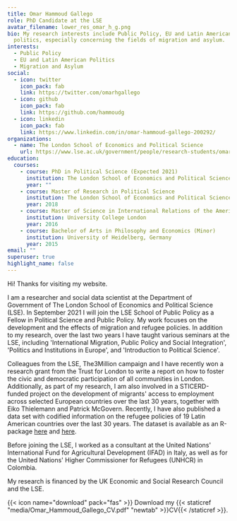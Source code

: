 ```yaml
---
title: Omar Hammoud Gallego
role: PhD Candidate at the LSE
avatar_filename: lower_res_omar_h_g.png
bio: My research interests include Public Policy, EU and Latin American
  politics, especially concerning the fields of migration and asylum.
interests:
  - Public Policy
  - EU and Latin American Politics
  - Migration and Asylum
social:
  - icon: twitter
    icon_pack: fab
    link: https://twitter.com/omarhgallego
  - icon: github
    icon_pack: fab
    link: https://github.com/hammoudg
  - icon: linkedin
    icon_pack: fab
    link: https://www.linkedin.com/in/omar-hammoud-gallego-200292/
organizations:
  - name: The London School of Economics and Political Science
    url: https://www.lse.ac.uk/government/people/research-students/omar-hammoud-gallego
education:
  courses:
    - course: PhD in Political Science (Expected 2021)
      institution: The London School of Economics and Political Science
      year: ""
    - course: Master of Research in Political Science
      institution: The London School of Economics and Political Science
      year: 2018
    - course: Master of Science in International Relations of the Americas
      institution: University College London
      year: 2016
    - course: Bachelor of Arts in Philosophy and Economics (Minor)
      institution: University of Heidelberg, Germany
      year: 2015
email: ""
superuser: true
highlight_name: false
---
```

Hi! Thanks for visiting my website. 

I am a researcher and social data scientist at the Department of Government of The London School of Economics and Political Science (LSE). In September 2021 I will join the LSE School of Public Policy as a Fellow in Political Science and Public Policy. My work focuses on the development and the effects of migration and refugee policies. In addition to my research, over the last two years I have taught various seminars at the LSE, including 'International Migration, Public Policy and Social Integration', 'Politics and Institutions in Europe', and 'Introduction to Political Science'.

Colleagues from the LSE, The3Million campaign and I have recently won a research grant from the Trust for London to write a report on how to foster the civic and democratic participation of all communities in London. Additionally, as part of my research, I am also involved in a STICERD-funded project on the development of migrants' access to employment across selected European countries over the last 30 years, together with Eiko Thielemann and Patrick McGovern. Recently, I have also published a data set with codified information on the refugee policies of 19 Latin American countries over the last 30 years. The dataset is available as an R-package [here](https://hammoudg.github.io/APLA_Dataset/) [](https://github.com/HammoudG/APLA_Dataset)and [here](https://github.com/HammoudG/APLA_Dataset)[](https://hammoudg.github.io/APLA_Dataset/).

Before joining the LSE, I worked as a consultant at the United Nations' International Fund for Agricultural Development (IFAD) in Italy, as well as for the United Nations' Higher Commissioner for Refugees (UNHCR) in Colombia.

My research is financed by the UK Economic and Social Research Council and the LSE. 

{{< icon name="download" pack="fas" >}} Download my {{< staticref "media/Omar_Hammoud_Gallego_CV.pdf" "newtab" >}}CV{{< /staticref >}}.